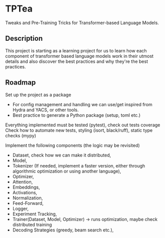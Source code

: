# TPTea
Tweaks and Pre-Training Tricks for Transformer-based Language Models.

## Description
This project is starting as a learning project for us to learn how each component of transformer based language models work in their utmost details and also discover the best practices and why they're the best practices.

## Roadmap
Set up the project as a package
- For config management and handling we can use/get inspired from Hydra and YACS, or other tools.
- Best practice to generate a Python package (setup, toml etc.)

Everything implemented must be tested (pytest), check out tests coverage
Check how to automate new tests, styling (isort, black/ruff), static type checks (mypy)

Implement the following components (the logic may be revisited)
- Dataset, check how we can make it distributed, 
- Model,
- Tokenizer (If needed, implement a faster version, either through algorithmic optimization or using another language),
- Optimizer,
- Attention,
- Embeddings,
- Activations,
- Normalization,
- Feed-Forward,
- Logger,
- Experiment Tracking,
- Trainer(Dataset, Model, Optimizer) -> runs optimization, maybe check distributed training
- Decoding Strategies (greedy, beam search etc.),
